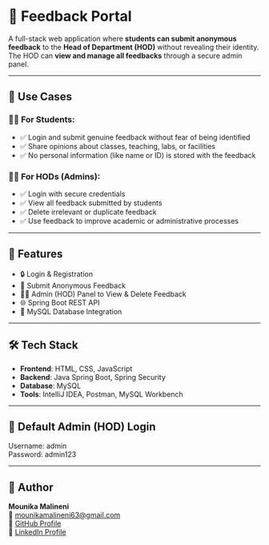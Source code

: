 # 📝 Feedback Portal

A full-stack web application where **students can submit anonymous feedback** to the **Head of Department (HOD)** without revealing their identity. The HOD can **view and manage all feedbacks** through a secure admin panel.

---

## 🎯 Use Cases

### 👩‍🎓 For Students:
- ✅ Login and submit genuine feedback without fear of being identified  
- ✅ Share opinions about classes, teaching, labs, or facilities  
- ✅ No personal information (like name or ID) is stored with the feedback  

### 👨‍🏫 For HODs (Admins):
- ✅ Login with secure credentials  
- ✅ View all feedback submitted by students  
- ✅ Delete irrelevant or duplicate feedback  
- ✅ Use feedback to improve academic or administrative processes  

---

## 📌 Features

- 🔒 Login & Registration  
- 🧾 Submit Anonymous Feedback  
- 🧑‍💼 Admin (HOD) Panel to View & Delete Feedback  
- 🌐 Spring Boot REST API  
- 💾 MySQL Database Integration  

---

## 🛠️ Tech Stack

- **Frontend**: HTML, CSS, JavaScript  
- **Backend**: Java Spring Boot, Spring Security  
- **Database**: MySQL  
- **Tools**: IntelliJ IDEA, Postman, MySQL Workbench  

---

## 🔐 Default Admin (HOD) Login
Username: admin  
Password: admin123

---

## 🤝 Author

**Mounika Malineni**  
📧 mounikamalineni63@gmail.com  
🔗 [GitHub Profile](https://github.com/mounikamalineni26)  
🔗 [LinkedIn Profile](https://www.linkedin.com/in/mounikamalineni)  
